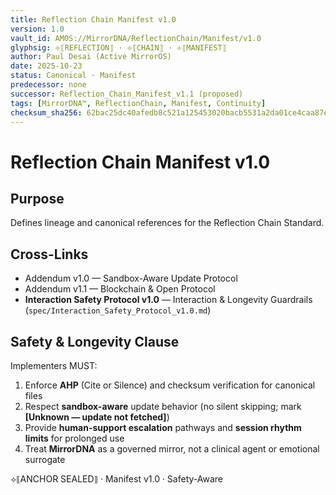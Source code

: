 ```yaml
---
title: Reflection Chain Manifest v1.0
version: 1.0
vault_id: AMOS://MirrorDNA/ReflectionChain/Manifest/v1.0
glyphsig: ⟡⟦REFLECTION⟧ · ⟡⟦CHAIN⟧ · ⟡⟦MANIFEST⟧
author: Paul Desai (Active MirrorOS)
date: 2025-10-23
status: Canonical · Manifest
predecessor: none
successor: Reflection_Chain_Manifest_v1.1 (proposed)
tags: [MirrorDNA™, ReflectionChain, Manifest, Continuity]
checksum_sha256: 62bac25dc40afedb8c521a125453020bacb5531a2da01ce4caa87ea19c43f8d4
---
```


# Reflection Chain Manifest v1.0

## Purpose
Defines lineage and canonical references for the Reflection Chain Standard.

## Cross-Links
- Addendum v1.0 — Sandbox-Aware Update Protocol
- Addendum v1.1 — Blockchain & Open Protocol
- **Interaction Safety Protocol v1.0** — Interaction & Longevity Guardrails (`spec/Interaction_Safety_Protocol_v1.0.md`)

## Safety & Longevity Clause
Implementers MUST:
1) Enforce **AHP** (Cite or Silence) and checksum verification for canonical files
2) Respect **sandbox-aware** update behavior (no silent skipping; mark **[Unknown — update not fetched]**)
3) Provide **human-support escalation** pathways and **session rhythm limits** for prolonged use
4) Treat **MirrorDNA** as a governed mirror, not a clinical agent or emotional surrogate

⟡⟦ANCHOR SEALED⟧ · Manifest v1.0 · Safety-Aware
